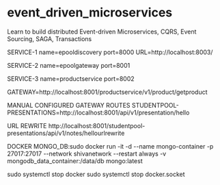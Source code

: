 # event_driven_microservices

Learn to build distributed Event-driven Microservices, CQRS, Event Sourcing, SAGA, Transactions

SERVICE-1
name=epooldiscovery
port=8000
URL=http://localhost:8003/

SERVICE-2
name=epoolgateway
port=8001

SERVICE-3
name=productservice
port=8002

GATEWAY=http://localhost:8001/productservice/v1/product/getproduct

MANUAL CONFIGURED GATEWAY ROUTES
STUDENTPOOL-PRESENTATIONS=http://localhost:8001/api/v1/presentation/hello

URL REWRITE
http://localhost:8001/studentpool-presentations/api/v1/notes/hellourlrewrite

DOCKER
MONGO_DB:sudo docker run -it -d --name mongo-container -p 27017:27017 --network shivanetwork --restart always -v mongodb_data_container:/data/db mongo:latest

sudo systemctl stop docker
sudo systemctl stop docker.socket

